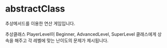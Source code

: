 # abstractClass
추상메서드를 이용한 연산 게임입니다.

추상클래스 PlayerLevel이 Beginner, AdvancedLevel, SuperLevel 클래스에게 상속을 해주고 각 레벨에 맞는 난이도의 문제가 제시됩니다.
